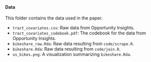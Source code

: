#### Data

This folder contains the data used in the paper.

* `tract_covariates.csv`: Raw data from Opportunity Insights.
* `tract_covariates_codebook.pdf`: The codebook for the data from Opportunity Insights.
* `bikeshare_raw.Rda`: Raw data resulting from `code/scrape.R`.
* `bikeshare.Rda`: Raw data resulting from `code/join.R`.
* `us_bikes.png`: A visualization summarizing `bikeshare.Rda`.
